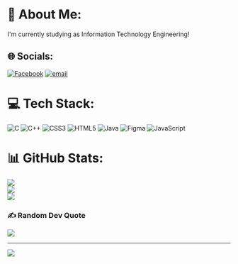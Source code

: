 # 💫 About Me:
I'm currently studying as Information Technology Engineering! 


## 🌐 Socials:
[![Facebook](https://img.shields.io/badge/Facebook-%231877F2.svg?logo=Facebook&logoColor=white)](https://facebook.com/ngen.chanheng) [![email](https://img.shields.io/badge/Email-D14836?logo=gmail&logoColor=white)](mailto:ngenchanhengw@gmail.com) 

# 💻 Tech Stack:
![C](https://img.shields.io/badge/c-%2300599C.svg?style=for-the-badge&logo=c&logoColor=white) ![C++](https://img.shields.io/badge/c++-%2300599C.svg?style=for-the-badge&logo=c%2B%2B&logoColor=white) ![CSS3](https://img.shields.io/badge/css3-%231572B6.svg?style=for-the-badge&logo=css3&logoColor=white) ![HTML5](https://img.shields.io/badge/html5-%23E34F26.svg?style=for-the-badge&logo=html5&logoColor=white) ![Java](https://img.shields.io/badge/java-%23ED8B00.svg?style=for-the-badge&logo=openjdk&logoColor=white) ![Figma](https://img.shields.io/badge/figma-%23F24E1E.svg?style=for-the-badge&logo=figma&logoColor=white) ![JavaScript](https://img.shields.io/badge/javascript-%23323330.svg?style=for-the-badge&logo=javascript&logoColor=%23F7DF1E)
# 📊 GitHub Stats:
![](https://github-readme-stats.vercel.app/api?username=Chanheng-Ngen&theme=dark&hide_border=false&include_all_commits=false&count_private=false)<br/>
![](https://nirzak-streak-stats.vercel.app/?user=Chanheng-Ngen&theme=dark&hide_border=false)<br/>
![](https://github-readme-stats.vercel.app/api/top-langs/?username=Chanheng-Ngen&theme=dark&hide_border=false&include_all_commits=false&count_private=false&layout=compact)
### ✍️ Random Dev Quote
![](https://quotes-github-readme.vercel.app/api?type=horizontal&theme=radical)

---
[![](https://visitcount.itsvg.in/api?id=Chanheng-Ngen&icon=0&color=0)](https://visitcount.itsvg.in)

<!-- Proudly created with GPRM ( https://gprm.itsvg.in ) -->
